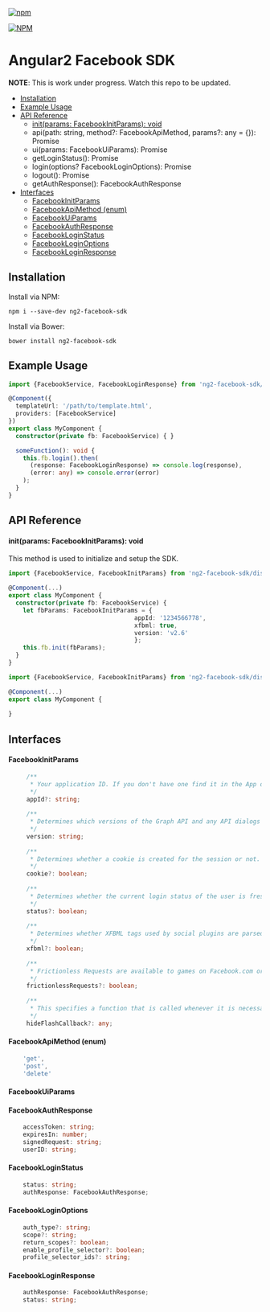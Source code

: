 [![npm](https://img.shields.io/npm/l/express.svg)](https://www.npmjs.com/package/ng2-facebook-sdk)

[![NPM](https://nodei.co/npm/ng2-facebook-sdk.png?stars&downloads)](https://nodei.co/npm/ng2-facebook-sdk/)


# Angular2 Facebook SDK

**NOTE**: This is work under progress. Watch this repo to be updated.

- [Installation](#installation)
- [Example Usage](#example-usage)
- [API Reference](#api-reference)
    - [init(params: FacebookInitParams): void](#initparams-facebookinitparams-void)
    - api(path: string, method?: FacebookApiMethod, params?: any = {}): Promise<any>
    - ui(params: FacebookUiParams): Promise<any>
    - getLoginStatus(): Promise<FacebookLoginStatus>
    - login(options? FacebookLoginOptions): Promise<FacebookLoginResponse>
    - logout(): Promise<any>
    - getAuthResponse(): FacebookAuthResponse
- [Interfaces](#interfaces)
    - [FacebookInitParams](#facebookinitparams)
    - [FacebookApiMethod (enum)](#facebookapimethod-enum)
    - [FacebookUiParams](#facebookuiparams)
    - [FacebookAuthResponse](#facebookauthresponse)
    - [FacebookLoginStatus](#facebookloginstatus)
    - [FacebookLoginOptions](#facebookloginoptions)
    - [FacebookLoginResponse](#facebookloginresponse)


## Installation
Install via NPM:
```
npm i --save-dev ng2-facebook-sdk
```

Install via Bower:
```
bower install ng2-facebook-sdk
```

## Example Usage
```typescript
import {FacebookService, FacebookLoginResponse} from 'ng2-facebook-sdk/dist';

@Component({
  templateUrl: '/path/to/template.html',
  providers: [FacebookService]
})
export class MyComponent {
  constructor(private fb: FacebookService) { }

  someFunction(): void {
    this.fb.login().then(
      (response: FacebookLoginResponse) => console.log(response),
      (error: any) => console.error(error)
    );
  }
}
```


## API Reference

#### init(params: FacebookInitParams): void
This method is used to initialize and setup the SDK.
```typescript
import {FacebookService, FacebookInitParams} from 'ng2-facebook-sdk/dist';

@Component(...)
export class MyComponent {
  constructor(private fb: FacebookService) {
    let fbParams: FacebookInitParams = {
                                   appId: '1234566778',
                                   xfbml: true,
                                   version: 'v2.6'
                                   };
    this.fb.init(fbParams);
  }
}
```



```typescript
import {FacebookService, FacebookInitParams} from 'ng2-facebook-sdk/dist';

@Component(...)
export class MyComponent {
  
}
```


## Interfaces
#### FacebookInitParams
```typescript
     /**
      * Your application ID. If you don't have one find it in the App dashboard or go there to create a new app. Defaults to null.
      */
     appId?: string;
 
     /**
      * Determines which versions of the Graph API and any API dialogs or plugins are invoked when using the .api() and .ui() functions. Valid values are determined by currently available versions, such as 'v2.0'. This is a required parameter.
      */
     version: string;
 
     /**
      * Determines whether a cookie is created for the session or not. If enabled, it can be accessed by server-side code. Defaults to false.
      */
     cookie?: boolean;
 
     /**
      * Determines whether the current login status of the user is freshly retrieved on every page load. If this is disabled, that status will have to be manually retrieved using .getLoginStatus(). Defaults to false.
      */
     status?: boolean;
 
     /**
      * Determines whether XFBML tags used by social plugins are parsed, and therefore whether the plugins are rendered or not. Defaults to false.
      */
     xfbml?: boolean;
 
     /**
      * Frictionless Requests are available to games on Facebook.com or on mobile web using the JavaScript SDK. This parameter determines whether they are enabled. Defaults to false.
      */
     frictionlessRequests?: boolean;
 
     /**
      * This specifies a function that is called whenever it is necessary to hide Adobe Flash objects on a page. This is used when .api() requests are made, as Flash objects will always have a higher z-index than any other DOM element. See our Custom Flash Hide Callback for more details on what to put in this function. Defaults to null.
      */
     hideFlashCallback?: any;
```

#### FacebookApiMethod (enum)
```typescript
    'get',
    'post',
    'delete'
```

#### FacebookUiParams

#### FacebookAuthResponse
```typescript
    accessToken: string;
    expiresIn: number;
    signedRequest: string;
    userID: string;
```

#### FacebookLoginStatus
```typescript
    status: string;
    authResponse: FacebookAuthResponse;
```

#### FacebookLoginOptions
```typescript
    auth_type?: string;
    scope?: string;
    return_scopes?: boolean;
    enable_profile_selector?: boolean;
    profile_selector_ids?: string;
```

#### FacebookLoginResponse
```typescript
    authResponse: FacebookAuthResponse;
    status: string;
```